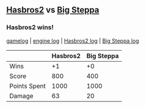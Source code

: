 ## [Hasbros2](<../../Hasbros2/README.md>) vs [Big Steppa](<../../Big Steppa/README.md>)
### Hasbros2 wins!

[gamelog](<gamelog.json>) | [engine log](<engine>) | [Hasbros2 log](<Hasbros2>) | [Big Steppa log](<Big Steppa>)

|              | Hasbros2 | Big Steppa |
| ------------ | -------- | ---------- |
| Wins         |       +1 |         +0 |
| Score        |      800 |        400 |
| Points Spent |     1000 |       1000 |
| Damage       |       63 |         20 |
